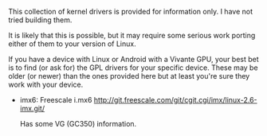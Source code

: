 This collection of kernel drivers is provided for information only. I have not tried building them.

It is likely that this is possible, but it may require some serious work porting either of them to your version of Linux.

If you have a device with Linux or Android with a Vivante GPU, your best bet is to find (or ask for) the GPL drivers for your specific device.
These may be older (or newer) than the ones provided here but at least you're sure they work with your device.

- imx6: Freescale i.mx6 
  http://git.freescale.com/git/cgit.cgi/imx/linux-2.6-imx.git/ 

  Has some VG (GC350) information.

